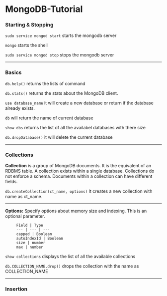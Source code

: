 # MongoDB-Tutorial

### Starting & Stopping

`sudo service mongod start`	starts the mongodb server

`mongo`  starts the shell

`sudo service mongod stop` 	stops the mongodb server

---

### Basics

`db.help()`	returns the lists of command

`db.stats()` returns the stats about the MongoDB client. 

`use database_name` it will create a new database or return if the database already exists.

`db` will return the name of current database

`show dbs` returns the list of all the availabel databases with there size

`db.dropDatabase()` it will delete the current database

---

### Collections

**Collection** is a group of MongoDB documents. It is the equivalent of an RDBMS table. A collection exists within a single database. Collections do not enforce a schema. Documents within a collection can have different fields.

`db.createCollection(ct_name, options)` It creates a new collection with name as ct_name.

---

**Options:** Specify options about memory size and indexing. This is an optional parameter.
		
		 Field | Type	
		 --- | --- | ---	
		 capped | Boolean		
		 autoIndexId | Boolean
		 size | number
		 max | number

`show collections`	displays the list of all the available collections

`db.COLLECTION_NAME.drop()` drops the collection with the name as COLLECTION_NAME

---

### Insertion 



